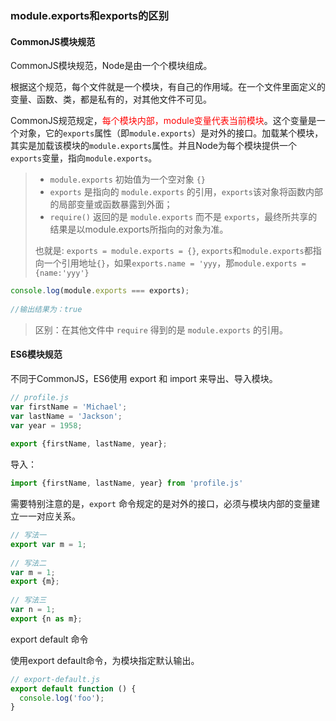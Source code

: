 ### module.exports和exports的区别

####  CommonJS模块规范

CommonJS模块规范，Node是由一个个模块组成。

根据这个规范，每个文件就是一个模块，有自己的作用域。在一个文件里面定义的变量、函数、类，都是私有的，对其他文件不可见。

CommonJS规范规定，<font color='red'>每个模块内部，module变量代表当前模块</font>。这个变量是一个对象，它的`exports`属性（即`module.exports`）是对外的接口。加载某个模块，其实是加载该模块的`module.exports`属性。并且Node为每个模块提供一个`exports`变量，指向`module.exports`。

> + `module.exports` 初始值为一个空对象 `{}`
> + `exports` 是指向的 `module.exports` 的引用，`exports`该对象将函数内部的局部变量或函数暴露到外面；
> + `require()` 返回的是 `module.exports` 而不是 `exports`，最终所共享的结果是以module.exports所指向的对象为准。
>
> 也就是: `exports = module.exports = {}`, `exports`和`module.exports`都指向一个引用地址`{}`，如果`exports.name = 'yyy`，那`module.exports = {name:'yyy'}`

```js
console.log(module.exports === exports);
 
//输出结果为：true
```

> 区别：在其他文件中 `require` 得到的是 `module.exports` 的引用。


#### ES6模块规范

不同于CommonJS，ES6使用 export 和 import 来导出、导入模块。

```js
// profile.js
var firstName = 'Michael';
var lastName = 'Jackson';
var year = 1958;
 
export {firstName, lastName, year};
```

导入：

```js
import {firstName, lastName, year} from 'profile.js'
```

需要特别注意的是，`export` 命令规定的是对外的接口，必须与模块内部的变量建立一一对应关系。

```js
// 写法一
export var m = 1;
 
// 写法二
var m = 1;
export {m};
 
// 写法三
var n = 1;
export {n as m};
```

export default 命令

使用export default命令，为模块指定默认输出。

```js
// export-default.js
export default function () {
  console.log('foo');
}
```
